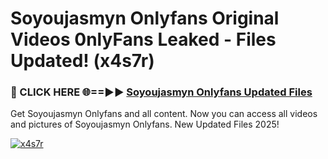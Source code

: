# Soyoujasmyn Onlyfans Original Videos 0nlyFans Leaked - Files Updated! (x4s7r)

<h3>🔴 CLICK HERE 🌐==►► <a href="https://tinyurl.com/ehrbuxhb" rel="nofollow">Soyoujasmyn Onlyfans Updated Files</a></h3>

Get Soyoujasmyn Onlyfans and all content. Now you can access all videos and pictures of Soyoujasmyn Onlyfans. New Updated Files 2025!

[![x4s7r](https://i.imgur.com/lVYEuWS.gif)](https://tinyurl.com/ehrbuxhb)
